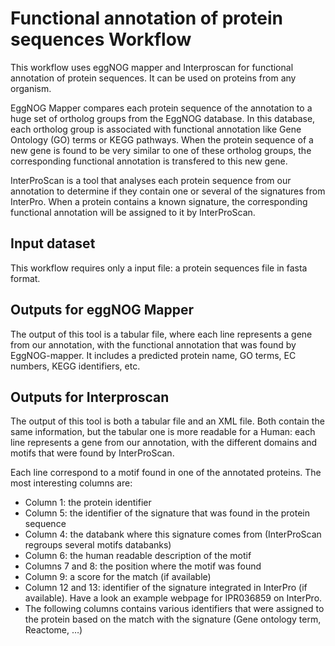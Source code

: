 # Functional annotation of protein sequences Workflow

This workflow uses eggNOG mapper and Interproscan for functional annotation of protein sequences.
It can be used on proteins from any organism.

EggNOG Mapper compares each protein sequence of the annotation to a huge set of ortholog groups from the EggNOG database. In this database, each ortholog group is associated with functional annotation like Gene Ontology (GO) terms or KEGG pathways. When the protein sequence of a new gene is found to be very similar to one of these ortholog groups, the corresponding functional annotation is transfered to this new gene.

InterProScan is a tool that analyses each protein sequence from our annotation to determine if they contain one or several of the signatures from InterPro. When a protein contains a known signature, the corresponding functional annotation will be assigned to it by InterProScan.

## Input dataset
This workflow requires only a input file: a protein sequences file in fasta format.


## Outputs for eggNOG Mapper
The output of this tool is a tabular file, where each line represents a gene from our annotation, with the functional annotation that was found by EggNOG-mapper. It includes a predicted protein name, GO terms, EC numbers, KEGG identifiers, etc.

## Outputs for Interproscan
The output of this tool is both a tabular file and an XML file. Both contain the same information, but the tabular one is more readable for a Human: each line represents a gene from our annotation, with the different domains and motifs that were found by InterProScan.

Each line correspond to a motif found in one of the annotated proteins. The most interesting columns are:
- Column 1: the protein identifier
- Column 5: the identifier of the signature that was found in the protein sequence
- Column 4: the databank where this signature comes from (InterProScan regroups several motifs databanks)
- Column 6: the human readable description of the motif
- Columns 7 and 8: the position where the motif was found
- Column 9: a score for the match (if available)
- Column 12 and 13: identifier of the signature integrated in InterPro (if available). Have a look an example webpage for IPR036859 on InterPro.
- The following columns contains various identifiers that were assigned to the protein based on the match with the signature (Gene ontology term, Reactome, …)
